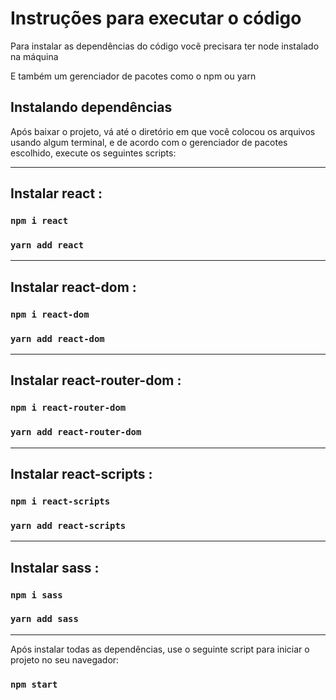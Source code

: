 # Instruções para executar o código

Para instalar as dependências do código você precisara ter node instalado na máquina

E também um gerenciador de pacotes como o npm ou yarn

## Instalando dependências

Após baixar o projeto, vá até o diretório em que você colocou os arquivos usando algum terminal, e de acordo com o gerenciador de pacotes escolhido, execute os seguintes scripts:


----------------------------

Instalar react :
----------------------------
### `npm i react`
### `yarn add react`
----------------------------

Instalar react-dom :
----------------------------
### `npm i react-dom`
### `yarn add react-dom`
----------------------------

Instalar react-router-dom :
----------------------------
### `npm i react-router-dom`
### `yarn add react-router-dom`
----------------------------

Instalar react-scripts :
----------------------------
### `npm i react-scripts`
### `yarn add react-scripts`
----------------------------

Instalar sass :
----------------------------
### `npm i sass`
### `yarn add sass`
----------------------------


Após instalar todas as dependências, use o seguinte script para iniciar o projeto no seu navegador:

### `npm start`

